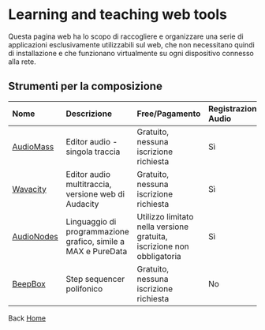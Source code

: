 # Learning and teaching web tools
Questa pagina web ha lo scopo di raccogliere e organizzare una serie di applicazioni esclusivamente utilizzabili sul web, che non necessitano quindi di installazione e che funzionano virtualmente su ogni dispositivo connesso alla rete.

## Strumenti per la composizione


| Nome                                                          | Descrizione                                                   | Free/Pagamento                                                         |  Registrazione Audio   | Manipolazione Audio   |  VST  | MIDI in/out | Esportazione | Importazione | Salvataggio progetto |
|:--------------------------------------------------------------|:--------------------------------------------------------------|:-----------------------------------------------------------------------| :--------------------- |:--------------------- | :---- | :---------- | :----------- | :----------- | :------------------- |
| [AudioMass](https://audiomass.co/index-cache.html)            | Editor audio  - singola traccia                               | Gratuito, nessuna iscrizione richiesta                                 | Sì                     | Sì                    |  No   | No          | wav-mp3      | wav-mp3      | No                   |
| [Wavacity](https://wavacity.com/)                             | Editor audio multitraccia, versione web di Audacity           | Gratuito, nessuna iscrizione richiesta                                 | Sì                     | Sì                    |  No   | No          | wav-mp3      | wav-mp3      | No                   | 
| [AudioNodes](https://www.audionodes.com/audio-editor-online/) | Linguaggio di programmazione grafico, simile a MAX e PureData | Utilizzo limitato nella versione gratuita, iscrizione non obbligatoria | Sì                     | Sì                    |  Sì   | Sì          | wav-mp3-midi | wav-mp3-midi | Sì                   | 
| [BeepBox](https://www.beepbox.co/)                            | Step sequencer polifonico                                     | Gratuito, nessuna iscrizione richiesta                                 | No                     | Sì                    |  Sì   | No          | wav-mp3-midi | wav-mp3-midi | Sì                   |  









Back [Home](https://giuseppebergamino.github.io/Home/)
